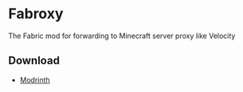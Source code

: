 # Fabroxy
The Fabric mod for forwarding to Minecraft server proxy like Velocity

## Download
* [Modrinth](https://modrinth.com/mod/fabroxy)
